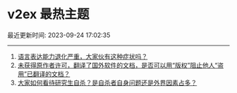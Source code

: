# v2ex 最热主题

最近更新时间: 2023-09-24 17:02:35

--- 
1. [语言表达能力退化严重，大家伙有这种症状吗？](https://www.v2ex.com/t/976621) 
2. [未获得原作者许可，翻译了国外软件的文档，是否可以用“版权”阻止他人“盗用”已翻译的文档？](https://www.v2ex.com/t/976625) 
3. [大家如何看待研究生自杀？是自杀者自身问题还是外界因素占多？](https://www.v2ex.com/t/976632) 

